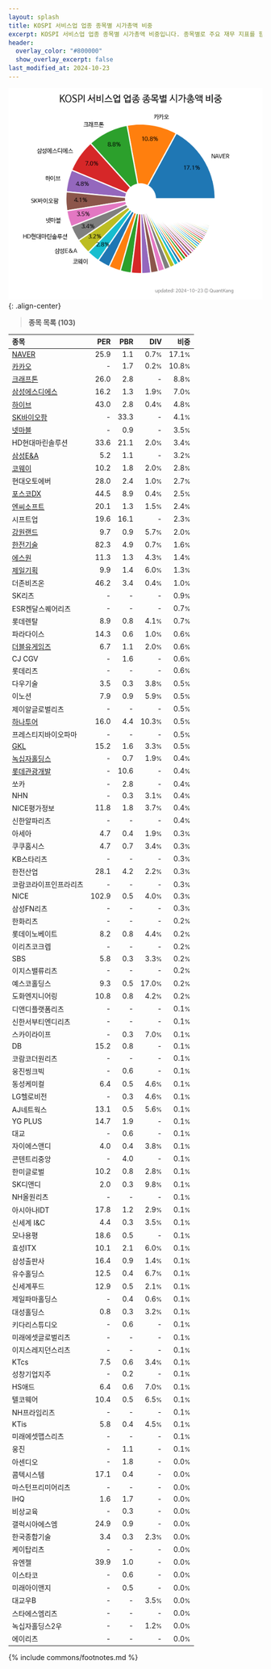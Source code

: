 ```yaml
---
layout: splash
title: KOSPI 서비스업 업종 종목별 시가총액 비중
excerpt: KOSPI 서비스업 업종 종목별 시가총액 비중입니다. 종목별로 주요 재무 지표를 함께 표시합니다.
header:
  overlay_color: "#800000"
  show_overlay_excerpt: false
last_modified_at: 2024-10-23
---
```



![KOSPI 서비스업 업종 종목별 시가총액 비중](/stats/sector/images/kospi_업종_서비스업_종목.png){: .align-center}


> **종목 목록 (103)**<a id="list"></a>

| **종목** | **PER** | **PBR** | **DIV** | **비중** |
| :------- | ------: | ------: | ------: | -------: |
| [NAVER](/035420/) | 25.9 | 1.1 | 0.7<small>%</small> | 17.1<small>%</small> |
| [카카오](/035720/) | - | 1.7 | 0.2<small>%</small> | 10.8<small>%</small> |
| [크래프톤](/259960/) | 26.0 | 2.8 | - | 8.8<small>%</small> |
| [삼성에스디에스](/018260/) | 16.2 | 1.3 | 1.9<small>%</small> | 7.0<small>%</small> |
| [하이브](/352820/) | 43.0 | 2.8 | 0.4<small>%</small> | 4.8<small>%</small> |
| [SK바이오팜](/326030/) | - | 33.3 | - | 4.1<small>%</small> |
| [넷마블](/251270/) | - | 0.9 | - | 3.5<small>%</small> |
| HD현대마린솔루션 | 33.6 | 21.1 | 2.0<small>%</small> | 3.4<small>%</small> |
| [삼성E&A](/028050/) | 5.2 | 1.1 | - | 3.2<small>%</small> |
| [코웨이](/021240/) | 10.2 | 1.8 | 2.0<small>%</small> | 2.8<small>%</small> |
| 현대오토에버 | 28.0 | 2.4 | 1.0<small>%</small> | 2.7<small>%</small> |
| [포스코DX](/022100/) | 44.5 | 8.9 | 0.4<small>%</small> | 2.5<small>%</small> |
| [엔씨소프트](/036570/) | 20.1 | 1.3 | 1.5<small>%</small> | 2.4<small>%</small> |
| 시프트업 | 19.6 | 16.1 | - | 2.3<small>%</small> |
| [강원랜드](/035250/) | 9.7 | 0.9 | 5.7<small>%</small> | 2.0<small>%</small> |
| [한전기술](/052690/) | 82.3 | 4.9 | 0.7<small>%</small> | 1.6<small>%</small> |
| [에스원](/012750/) | 11.3 | 1.3 | 4.3<small>%</small> | 1.4<small>%</small> |
| [제일기획](/030000/) | 9.9 | 1.4 | 6.0<small>%</small> | 1.3<small>%</small> |
| 더존비즈온 | 46.2 | 3.4 | 0.4<small>%</small> | 1.0<small>%</small> |
| SK리츠 | - | - | - | 0.9<small>%</small> |
| ESR켄달스퀘어리츠 | - | - | - | 0.7<small>%</small> |
| 롯데렌탈 | 8.9 | 0.8 | 4.1<small>%</small> | 0.7<small>%</small> |
| 파라다이스 | 14.3 | 0.6 | 1.0<small>%</small> | 0.6<small>%</small> |
| [더블유게임즈](/192080/) | 6.7 | 1.1 | 2.0<small>%</small> | 0.6<small>%</small> |
| CJ CGV | - | 1.6 | - | 0.6<small>%</small> |
| 롯데리츠 | - | - | - | 0.6<small>%</small> |
| 다우기술 | 3.5 | 0.3 | 3.8<small>%</small> | 0.5<small>%</small> |
| 이노션 | 7.9 | 0.9 | 5.9<small>%</small> | 0.5<small>%</small> |
| 제이알글로벌리츠 | - | - | - | 0.5<small>%</small> |
| [하나투어](/039130/) | 16.0 | 4.4 | 10.3<small>%</small> | 0.5<small>%</small> |
| 프레스티지바이오파마 | - | - | - | 0.5<small>%</small> |
| [GKL](/114090/) | 15.2 | 1.6 | 3.3<small>%</small> | 0.5<small>%</small> |
| [녹십자홀딩스](/005250/) | - | 0.7 | 1.9<small>%</small> | 0.4<small>%</small> |
| [롯데관광개발](/032350/) | - | 10.6 | - | 0.4<small>%</small> |
| 쏘카 | - | 2.8 | - | 0.4<small>%</small> |
| NHN | - | 0.3 | 3.1<small>%</small> | 0.4<small>%</small> |
| NICE평가정보 | 11.8 | 1.8 | 3.7<small>%</small> | 0.4<small>%</small> |
| 신한알파리츠 | - | - | - | 0.4<small>%</small> |
| 아세아 | 4.7 | 0.4 | 1.9<small>%</small> | 0.3<small>%</small> |
| 쿠쿠홈시스 | 4.7 | 0.7 | 3.4<small>%</small> | 0.3<small>%</small> |
| KB스타리츠 | - | - | - | 0.3<small>%</small> |
| 한전산업 | 28.1 | 4.2 | 2.2<small>%</small> | 0.3<small>%</small> |
| 코람코라이프인프라리츠 | - | - | - | 0.3<small>%</small> |
| NICE | 102.9 | 0.5 | 4.0<small>%</small> | 0.3<small>%</small> |
| 삼성FN리츠 | - | - | - | 0.3<small>%</small> |
| 한화리츠 | - | - | - | 0.2<small>%</small> |
| 롯데이노베이트 | 8.2 | 0.8 | 4.4<small>%</small> | 0.2<small>%</small> |
| 이리츠코크렙 | - | - | - | 0.2<small>%</small> |
| SBS | 5.8 | 0.3 | 3.3<small>%</small> | 0.2<small>%</small> |
| 이지스밸류리츠 | - | - | - | 0.2<small>%</small> |
| 예스코홀딩스 | 9.3 | 0.5 | 17.0<small>%</small> | 0.2<small>%</small> |
| 도화엔지니어링 | 10.8 | 0.8 | 4.2<small>%</small> | 0.2<small>%</small> |
| 디앤디플랫폼리츠 | - | - | - | 0.1<small>%</small> |
| 신한서부티엔디리츠 | - | - | - | 0.1<small>%</small> |
| 스카이라이프 | - | 0.3 | 7.0<small>%</small> | 0.1<small>%</small> |
| DB | 15.2 | 0.8 | - | 0.1<small>%</small> |
| 코람코더원리츠 | - | - | - | 0.1<small>%</small> |
| 웅진씽크빅 | - | 0.6 | - | 0.1<small>%</small> |
| 동성케미컬 | 6.4 | 0.5 | 4.6<small>%</small> | 0.1<small>%</small> |
| LG헬로비전 | - | 0.3 | 4.6<small>%</small> | 0.1<small>%</small> |
| AJ네트웍스 | 13.1 | 0.5 | 5.6<small>%</small> | 0.1<small>%</small> |
| YG PLUS | 14.7 | 1.9 | - | 0.1<small>%</small> |
| 대교 | - | 0.6 | - | 0.1<small>%</small> |
| 자이에스앤디 | 4.0 | 0.4 | 3.8<small>%</small> | 0.1<small>%</small> |
| 콘텐트리중앙 | - | 4.0 | - | 0.1<small>%</small> |
| 한미글로벌 | 10.2 | 0.8 | 2.8<small>%</small> | 0.1<small>%</small> |
| SK디앤디 | 2.0 | 0.3 | 9.8<small>%</small> | 0.1<small>%</small> |
| NH올원리츠 | - | - | - | 0.1<small>%</small> |
| 아시아나IDT | 17.8 | 1.2 | 2.9<small>%</small> | 0.1<small>%</small> |
| 신세계 I&C | 4.4 | 0.3 | 3.5<small>%</small> | 0.1<small>%</small> |
| 모나용평 | 18.6 | 0.5 | - | 0.1<small>%</small> |
| 효성ITX | 10.1 | 2.1 | 6.0<small>%</small> | 0.1<small>%</small> |
| 삼성출판사 | 16.4 | 0.9 | 1.4<small>%</small> | 0.1<small>%</small> |
| 유수홀딩스 | 12.5 | 0.4 | 6.7<small>%</small> | 0.1<small>%</small> |
| 신세계푸드 | 12.9 | 0.5 | 2.1<small>%</small> | 0.1<small>%</small> |
| 제일파마홀딩스 | - | 0.4 | 0.6<small>%</small> | 0.1<small>%</small> |
| 대성홀딩스 | 0.8 | 0.3 | 3.2<small>%</small> | 0.1<small>%</small> |
| 키다리스튜디오 | - | 0.6 | - | 0.1<small>%</small> |
| 미래에셋글로벌리츠 | - | - | - | 0.1<small>%</small> |
| 이지스레지던스리츠 | - | - | - | 0.1<small>%</small> |
| KTcs | 7.5 | 0.6 | 3.4<small>%</small> | 0.1<small>%</small> |
| 성창기업지주 | - | 0.2 | - | 0.1<small>%</small> |
| HS애드 | 6.4 | 0.6 | 7.0<small>%</small> | 0.1<small>%</small> |
| 텔코웨어 | 10.4 | 0.5 | 6.5<small>%</small> | 0.1<small>%</small> |
| NH프라임리츠 | - | - | - | 0.1<small>%</small> |
| KTis | 5.8 | 0.4 | 4.5<small>%</small> | 0.1<small>%</small> |
| 미래에셋맵스리츠 | - | - | - | 0.1<small>%</small> |
| 웅진 | - | 1.1 | - | 0.1<small>%</small> |
| 아센디오 | - | 1.8 | - | 0.0<small>%</small> |
| 콤텍시스템 | 17.1 | 0.4 | - | 0.0<small>%</small> |
| 마스턴프리미어리츠 | - | - | - | 0.0<small>%</small> |
| IHQ | 1.6 | 1.7 | - | 0.0<small>%</small> |
| 비상교육 | - | 0.3 | - | 0.0<small>%</small> |
| 갤럭시아에스엠 | 24.9 | 0.9 | - | 0.0<small>%</small> |
| 한국종합기술 | 3.4 | 0.3 | 2.3<small>%</small> | 0.0<small>%</small> |
| 케이탑리츠 | - | - | - | 0.0<small>%</small> |
| 유엔젤 | 39.9 | 1.0 | - | 0.0<small>%</small> |
| 이스타코 | - | 0.6 | - | 0.0<small>%</small> |
| 미래아이앤지 | - | 0.5 | - | 0.0<small>%</small> |
| 대교우B | - | - | 3.5<small>%</small> | 0.0<small>%</small> |
| 스타에스엠리츠 | - | - | - | 0.0<small>%</small> |
| 녹십자홀딩스2우 | - | - | 1.2<small>%</small> | 0.0<small>%</small> |
| 에이리츠 | - | - | - | 0.0<small>%</small> |

{% include commons/footnotes.md %}